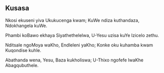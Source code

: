 ## Kusasa

Nkosi ekuseni yiva Ukukucenga kwam;
KuWe ndiza kuthandaza, Ndokhangela kuWe.

Phambi koBawo ekhaya Siyathethelelwa,
U-Yesu uzisa kuYe Izicelo zethu.

Nditsale ngoMoya waKho, Endleleni yaKho;
Konke oku kuhamba kwam Kuqondise kuhle.

Abathanda wena, Yesu, Baza kukholiswa;
U-Thixo ngofefe lwaKhe Abagqubuthele.

